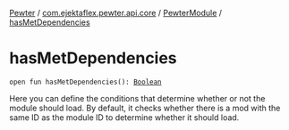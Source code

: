 [Pewter](../../index.md) / [com.ejektaflex.pewter.api.core](../index.md) / [PewterModule](index.md) / [hasMetDependencies](./has-met-dependencies.md)

# hasMetDependencies

`open fun hasMetDependencies(): `[`Boolean`](https://kotlinlang.org/api/latest/jvm/stdlib/kotlin/-boolean/index.html)

Here you can define the conditions that determine whether or not the
module should load. By default, it checks whether there is a mod
with the same ID as the module ID to determine whether it should load.

